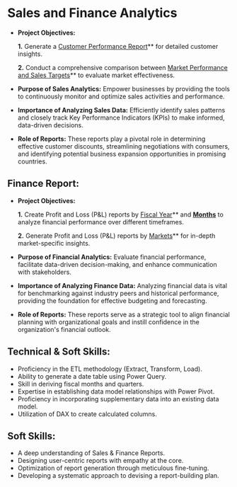 # Sales and Finance Analytics

- **Project Objectives:**

    **1.** Generate a [Customer Performance Report](htps://github.com/dhyan8878/Excel-Sales-Data-Analytics/blob/main/Customer%20Performance%20Report.pdf)** for detailed customer insights.

    **2.** Conduct a comprehensive comparison between [Market Performance and Sales Targets](https://github.com/dhyan8878/Excel-Sales-Data-Analytics/blob/main/Market%20Performance%20vs%20Target.pdf)** to evaluate market effectiveness.

- **Purpose of Sales Analytics:**
Empower businesses by providing the tools to continuously monitor and optimize sales activities and performance.

- **Importance of Analyzing Sales Data:** Efficiently identify sales patterns and closely track Key Performance Indicators (KPIs) to make informed, data-driven decisions.

- **Role of Reports:** These reports play a pivotal role in determining effective customer discounts, streamlining negotiations with consumers, and identifying potential business expansion opportunities in promising countries.

## Finance Report:

- **Project Objectives:**

  **1.** Create Profit and Loss (P&L) reports by [Fiscal Year](https://github.com/dhyan8878/Excel-Sales-Data-Analytics/blob/main/P%26L%20Statement%20by%20Fiscal%20Year.pdf)** and **[Months](https://github.com/dhyan8878/Excel-Sales-Data-Analytics/blob/main/P%26L%20Statement%20by%20Month.pdf)** to analyze financial performance over different timeframes.

  **2.** Generate Profit and Loss (P&L) reports by [Markets](https://github.com/dhyan8878/Excel-Sales-Data-Analytics/blob/main/P%26L%20Statement%20by%20Market.pdf)** for in-depth market-specific insights.

- **Purpose of Financial Analytics:** Evaluate financial performance, facilitate data-driven decision-making, and enhance communication with stakeholders.

- **Importance of Analyzing Finance Data:** Analyzing financial data is vital for benchmarking against industry peers and historical performance, providing the foundation for effective budgeting and forecasting.

- **Role of Reports:** These reports serve as a strategic tool to align financial planning with organizational goals and instill confidence in the organization's financial outlook.

## Technical & Soft Skills:

- Proficiency in the ETL methodology (Extract, Transform, Load).
- Ability to generate a date table using Power Query.
- Skill in deriving fiscal months and quarters.
- Expertise in establishing data model relationships with Power Pivot.
- Proficiency in incorporating supplementary data into an existing data model.
- Utilization of DAX to create calculated columns.

## Soft Skills:

- A deep understanding of Sales & Finance Reports.
- Designing user-centric reports with empathy at the core.
- Optimization of report generation through meticulous fine-tuning.
- Developing a systematic approach to devising a report-building plan.
